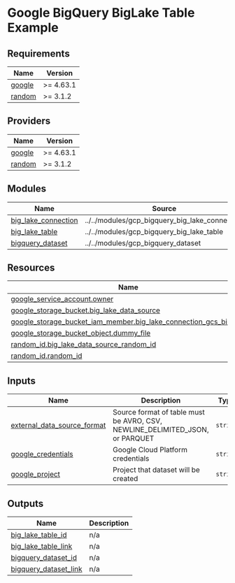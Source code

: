# Google BigQuery BigLake Table Example

<!-- BEGIN_TF_DOCS -->
## Requirements

| Name | Version |
|------|---------|
| <a name="requirement_google"></a> [google](#requirement\_google) | >= 4.63.1 |
| <a name="requirement_random"></a> [random](#requirement\_random) | >= 3.1.2 |

## Providers

| Name | Version |
|------|---------|
| <a name="provider_google"></a> [google](#provider\_google) | >= 4.63.1 |
| <a name="provider_random"></a> [random](#provider\_random) | >= 3.1.2 |

## Modules

| Name | Source | Version |
|------|--------|---------|
| <a name="module_big_lake_connection"></a> [big\_lake\_connection](#module\_big\_lake\_connection) | ../../modules/gcp_bigquery_big_lake_connection | n/a |
| <a name="module_big_lake_table"></a> [big\_lake\_table](#module\_big\_lake\_table) | ../../modules/gcp_bigquery_big_lake_table | n/a |
| <a name="module_bigquery_dataset"></a> [bigquery\_dataset](#module\_bigquery\_dataset) | ../../modules/gcp_bigquery_dataset | n/a |

## Resources

| Name | Type |
|------|------|
| [google_service_account.owner](https://registry.terraform.io/providers/hashicorp/google/latest/docs/resources/service_account) | resource |
| [google_storage_bucket.big_lake_data_source](https://registry.terraform.io/providers/hashicorp/google/latest/docs/resources/storage_bucket) | resource |
| [google_storage_bucket_iam_member.big_lake_connection_gcs_binding](https://registry.terraform.io/providers/hashicorp/google/latest/docs/resources/storage_bucket_iam_member) | resource |
| [google_storage_bucket_object.dummy_file](https://registry.terraform.io/providers/hashicorp/google/latest/docs/resources/storage_bucket_object) | resource |
| [random_id.big_lake_data_source_random_id](https://registry.terraform.io/providers/hashicorp/random/latest/docs/resources/id) | resource |
| [random_id.random_id](https://registry.terraform.io/providers/hashicorp/random/latest/docs/resources/id) | resource |

## Inputs

| Name | Description | Type | Default | Required |
|------|-------------|------|---------|:--------:|
| <a name="input_external_data_source_format"></a> [external\_data\_source\_format](#input\_external\_data\_source\_format) | Source format of table must be AVRO, CSV, NEWLINE\_DELIMITED\_JSON, or PARQUET | `string` | `"PARQUET"` | no |
| <a name="input_google_credentials"></a> [google\_credentials](#input\_google\_credentials) | Google Cloud Platform credentials | `string` | n/a | yes |
| <a name="input_google_project"></a> [google\_project](#input\_google\_project) | Project that dataset will be created | `string` | n/a | yes |

## Outputs

| Name | Description |
|------|-------------|
| <a name="output_big_lake_table_id"></a> [big\_lake\_table\_id](#output\_big\_lake\_table\_id) | n/a |
| <a name="output_big_lake_table_link"></a> [big\_lake\_table\_link](#output\_big\_lake\_table\_link) | n/a |
| <a name="output_bigquery_dataset_id"></a> [bigquery\_dataset\_id](#output\_bigquery\_dataset\_id) | n/a |
| <a name="output_bigquery_dataset_link"></a> [bigquery\_dataset\_link](#output\_bigquery\_dataset\_link) | n/a |
<!-- END_TF_DOCS -->
